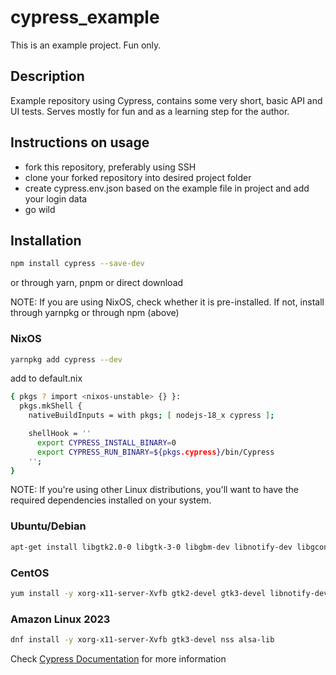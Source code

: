 # cypress_example

This is an example project. Fun only.

## Description

Example repository using Cypress, contains some very short, basic API and UI tests. Serves mostly for fun and as a learning step for the author. 

## Instructions on usage
- fork this repository, preferably using SSH
- clone your forked repository into desired project folder
- create cypress.env.json based on the example file in project and add your login data
- go wild


## Installation

```bash
npm install cypress --save-dev
```
or through yarn, pnpm or direct download

NOTE: If you are using NixOS, check whether it is pre-installed. If not, install through yarnpkg or through npm (above)
### NixOS
```bash
yarnpkg add cypress --dev
```

add to default.nix 
```bash
{ pkgs ? import <nixos-unstable> {} }:
  pkgs.mkShell {
    nativeBuildInputs = with pkgs; [ nodejs-18_x cypress ];

    shellHook = ''
      export CYPRESS_INSTALL_BINARY=0
      export CYPRESS_RUN_BINARY=${pkgs.cypress}/bin/Cypress
    '';
}
```

NOTE: If you're using other Linux distributions, you'll want to have the required dependencies installed on your system.
### Ubuntu/Debian
```bash
apt-get install libgtk2.0-0 libgtk-3-0 libgbm-dev libnotify-dev libgconf-2-4 libnss3 libxss1 libasound2 libxtst6 xauth xvfb
```
### CentOS 
```bash
yum install -y xorg-x11-server-Xvfb gtk2-devel gtk3-devel libnotify-devel GConf2 nss libXScrnSaver alsa-lib
```
### Amazon Linux 2023
```bash
dnf install -y xorg-x11-server-Xvfb gtk3-devel nss alsa-lib
```

Check [Cypress Documentation](https://docs.cypress.io/guides/getting-started/installing-cypress) for more information
